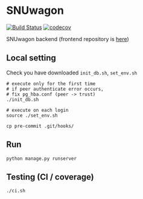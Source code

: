 # SNUwagon

[![Build Status](https://travis-ci.org/SNUWagon/SNUwagon-back.svg?branch=master)](https://travis-ci.org/SNUWagon/SNUwagon-back)  [![codecov](https://codecov.io/gh/SNUWagon/SNUwagon-back/branch/master/graph/badge.svg)](https://codecov.io/gh/SNUWagon/SNUwagon-back)



SNUwagon backend (frontend repository is [here](https://github.com/SNUWagon/SNUwagon-front))

## Local setting

Check you have downloaded `init_db.sh`, `set_env.sh`

```
# execute only for the first time
# if peer authenticate error occurs,
# fix pg_hba.conf (peer -> trust)
./init_db.sh

# execute on each login
source ./set_env.sh

cp pre-commit .git/hooks/
```

## Run

```
python manage.py runserver
```

## Testing (CI / coverage)

```
./ci.sh
```
